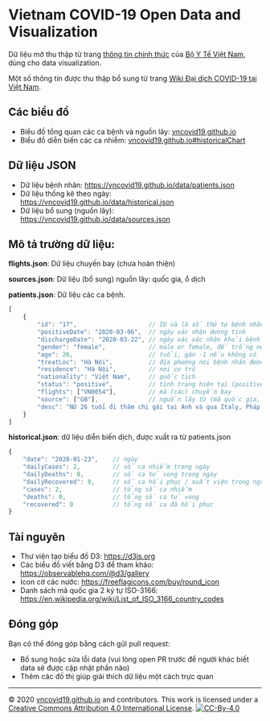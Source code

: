 # Vietnam COVID-19 Open Data and Visualization

Dữ liệu mở thu thập từ trang [thông tin chính thức](https://ncov.moh.gov.vn) của [Bộ Y Tế Việt Nam](https://moh.gov.vn), dùng cho data visualization.

Một số thông tin được thu thập bổ sung từ trang [Wiki Đại dịch COVID-19 tại Việt Nam](https://vi.wikipedia.org/wiki/%C4%90%E1%BA%A1i_d%E1%BB%8Bch_COVID-19_t%E1%BA%A1i_Vi%E1%BB%87t_Nam).

## Các biểu đồ

- Biểu đồ tổng quan các ca bệnh và nguồn lây: [vncovid19.github.io](http://vncovid19.github.io)
- Biểu đồ diễn biến các ca nhiễm: [vncovid19.github.io#historicalChart](http://vncovid19.github.io#historicalChart)

## Dữ liệu JSON

- Dữ liệu bệnh nhân: https://vncovid19.github.io/data/patients.json
- Dữ liệu thống kê theo ngày: https://vncovid19.github.io/data/historical.json
- Dữ liệu bổ sung (nguồn lây): https://vncovid19.github.io/data/sources.json

## Mô tả trường dữ liệu:

**flights.json**: Dữ liệu chuyến bay (chưa hoàn thiện)

**sources.json**: Dữ liệu (bổ sung) nguồn lây: quốc gia, ổ dịch

**patients.json**: Dữ liệu các ca bệnh.

```js
[
	{
		"id": "17",                    // ID và là số thứ tự bệnh nhân
		"positiveDate": "2020-03-06",  // ngày xác nhận dương tính
		"dischargeDate": "2020-03-22", // ngày xác xác nhận khỏi bệnh
		"gender": "female",            // male or female, để trống nếu không
		"age": 26,                     // tuổi, gán -1 nếu không có
		"treatLoc": "Hà Nội",          // địa phương nơi bệnh nhân được chữa
		"residence": "Hà Nội",         // nơi cư trú
		"nationality": "Việt Nam",     // quốc tịch
		"status": "positive",          // tình trạng hiện tại (positive, negative, deceased)
		"flights": ["VN0054"],         // mã (các) chuyến bay
		"source": ["GB"],              // nguồn lây từ (mã quốc gia, ổ dịch hoặc mã BN)
		"desc": "Nữ 26 tuổi đi thăm chị gái tại Anh và qua Italy, Pháp và trở về Hà Nội ngày 2/3/2020"
	}
]
```

**historical.json**: dữ liệu diễn biến dịch, được xuất ra từ patients.json

```js
{
	"date": "2020-01-23",    // ngày
	"dailyCases": 2,         // số ca nhiễm trong ngày
	"dailyDeaths": 0,        // số ca tử vong trong ngày
	"dailyRecovered": 0,     // số ca hồi phục / xuất viện trong ngày
	"cases": 2,              // tổng số ca nhiễm
	"deaths": 0,             // tổng số ca tử vong
	"recovered": 0           // tổng số ca đã hồi phục
}
```

## Tài nguyên

- Thư viện tạo biểu đồ D3: https://d3js.org
- Các biểu đồ viết bằng D3 để tham khảo: https://observablehq.com/@d3/gallery
- Icon cờ các nước: https://freeflagicons.com/buy/round_icon
- Danh sách mã quốc gia 2 ký tự ISO-3166: https://en.wikipedia.org/wiki/List_of_ISO_3166_country_codes

## Đóng góp

Bạn có thể đóng góp bằng cách gửi pull request:

- Bổ sung hoặc sửa lỗi data (vui lòng open PR trước để người khác biết data sẽ được cập nhật phần nào)
- Thêm các đồ thị giúp giải thích dữ liệu một cách trực quan

---
© 2020 [vncovid19.github.io](https://vncovid19.github.io) and contributors. This work is licensed under a [Creative Commons Attribution 4.0 International License](http://creativecommons.org/licenses/by/4.0/). [![CC-By-4.0](https://i.creativecommons.org/l/by/4.0/80x15.png)](http://creativecommons.org/licenses/by/4.0/)

